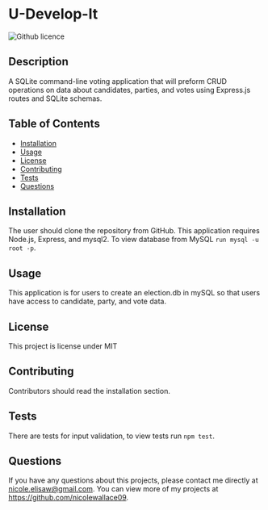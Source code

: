 # U-Develop-It
![Github licence](http://img.shields.io/badge/license-MIT-blue.svg)

## Description 
A SQLite command-line voting application that will preform CRUD operations on data about candidates, parties, and votes using Express.js routes and SQLite schemas. 

## Table of Contents
* [Installation](#installation)
* [Usage](#usage)
* [License](#license)
* [Contributing](#contributing)
* [Tests](#tests)
* [Questions](#questions)

## Installation 
The user should clone the repository from GitHub. This application requires Node.js, Express, and mysql2. To view database from MySQL `run mysql -u root -p`. 

## Usage 
This application is for users to create an election.db in mySQL so that users have access to candidate, party, and vote data. 

## License 
This project is license under MIT

## Contributing 
Contributors should read the installation section. 

## Tests
There are tests for input validation, to view tests run `npm test`. 

## Questions
If you have any questions about this projects, please contact me directly at nicole.elisaw@gmail.com. You can view more of my projects at https://github.com/nicolewallace09.